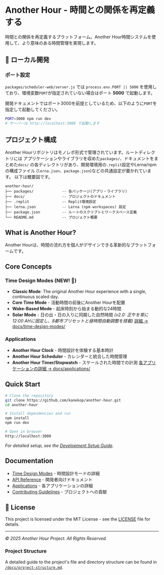 # Another Hour - 時間との関係を再定義する

時間との関係を再定義するプラットフォーム。Another Hour時間システムを使用して、より意味のある時間管理を実現します。

## 🚀 ローカル開発

### ポート設定

`packages/scheduler-web/server.js` では `process.env.PORT || 5000` を使用しており、環境変数`PORT`が指定されていない場合はポート **5000** で起動します。

開発ドキュメントではポート3000を前提としているため、以下のように`PORT`を指定して起動してください。

```bash
PORT=3000 npm run dev
# サーバーは http://localhost:3000 で起動します
```

## プロジェクト構成

Another Hourリポジトリはモノレポ形式で管理されています。ルートディレクトリには
アプリケーションやライブラリを収めた`packages/`、ドキュメントをまとめた`docs/`
の各ディレクトリがあり、開発環境用の`.replit`設定やLerna/npmの構成ファイル
(`lerna.json`、`package.json`)などの共通設定が置かれています。
以下は概要図です。

```
another-hour/
├── packages/             -- 各パッケージ(アプリ・ライブラリ)
├── docs/                 -- プロジェクトのドキュメント
├── .replit               -- Replit環境設定
├── lerna.json            -- Lerna (npm workspaces) 設定
├── package.json          -- ルートのスクリプトとワークスペース定義
└── README.md             -- プロジェクト概要
```

## What is Another Hour?

Another Hourは、時間の流れ方を個人がデザインできる革新的なプラットフォームです。

## Core Concepts

### Time Design Modes (NEW! 🎨)
- **Classic Mode**: The original Another Hour experience with a single, continuous scaled day.
- **Core Time Mode** - 活動時間の前後にAnother Hourを配置
- **Wake-Based Mode** - 起床時刻から始まる動的な24時間
 - **Solar Mode** - 日の出・日の入りに同期した自然時間 *(v2.0: 正午を常に12:00 AHに固定し、8都市プリセットと昼時間自動調整を搭載)*
[詳細 → docs/time-design-modes/](docs/time-design-modes/)

### Applications
- **Another Hour Clock** - 時間設計を体験する基本時計
- **Another Hour Scheduler** - カレンダーと統合した時間管理
- **Another Hour Timer/Stopwatch** - スケールされた時間での計測
[各アプリケーションの詳細 → docs/applications/](docs/applications/)

## Quick Start
```bash
# Clone the repository
git clone https://github.com/kanekop/another-hour.git
cd another-hour

# Install dependencies and run
npm install
npm run dev

# Open in browser
http://localhost:3000
```
*For detailed setup, see the [Development Setup Guide](docs/DEVELOPMENT.md).*

## Documentation
- [Time Design Modes](docs/time-design-modes/) - 時間設計モードの詳細
- [API Reference](docs/api/) - 開発者向けドキュメント
- [Applications](docs/applications/) - 各アプリケーションの詳細
- [Contributing Guidelines](docs/applications/scheduler.md#🤝-contributing) - プロジェクトへの貢献

## 📄 License

This project is licensed under the MIT License - see the [LICENSE](LICENSE) file for details.

---

*© 2025 Another Hour Project. All Rights Reserved.*

### Project Structure

A detailed guide to the project's file and directory structure can be found in [`/docs/project-structure.md`](./docs/project-structure.md).
